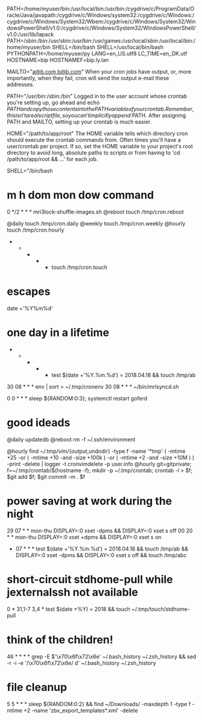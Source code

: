 PATH=/home/myuser/bin:/usr/local/bin:/usr/bin:/cygdrive/c/ProgramData/Oracle/Java/javapath:/cygdrive/c/Windows/system32:/cygdrive/c/Windows:/cygdrive/c/Windows/System32/Wbem:/cygdrive/c/Windows/System32/WindowsPowerShell/v1.0:/cygdrive/c/Windows/System32/WindowsPowerShell/v1.0:/usr/lib/lapack
PATH=/sbin:/bin:/usr/sbin:/usr/bin:/usr/games:/usr/local/sbin:/usr/local/bin:/home/myuser/bin
SHELL=/bin/bash
SHELL=/usr/local/bin/bash
PYTHONPATH=/home/myuser/py
LANG=en_US.utf8
LC_TIME=en_DK.utf
HOSTNAME=bip
HOSTNAMEF=bip.ly.lan

MAILTO="a@b.com,b@b.com"
When your cron jobs have output, or, more importantly, when they fail, cron will send the output e-mail these addresses.

PATH="/usr/bin:/sbin:/bin"
Logged in to the user account whose crontab you're setting up, go ahead and echo $PATH and copy those contents into the PATH variable of your crontab. Remember, this isn't a real script file, so you can't implicitly append :$PATH.  After assigning PATH and MAILTO, setting up your crontab is much easier.

HOME="/path/to/app/root" The HOME variable tells which directory cron should execute the crontab commands from. Often times you'll have a user/crontab per project. If so, set the HOME variable to your project's root directory to avoid long, absolute paths to scripts or from having to 'cd /path/to/app/root && ...' for each job.

SHELL="/bin/bash



# m h   dom mon dow command
0   */2 *   *   *   mri3lock-shuffle-images.sh
@reboot touch /tmp/cron.reboot

@daily touch /tmp/cron.daily
@weekly touch /tmp/cron.weekly
@hourly touch /tmp/cron.hourly
* * * * * touch /tmp/cron.touch


# escapes
date +'\%Y\%m\%d'

# one day in a lifetime
* * * * * test $(date +'\%Y.\%m.\%d') = 2018.04.18 && touch /tmp/ab

30 08 * * * env | sort > ~/.tmp/cronenv
30 08 * * * ~/bin/mrlsyncd.sh

0 0 * * * sleep ${RANDOM:0:3}; systemctl restart goferd

# good ideads
@daily updatedb
@reboot rm -f ~/.ssh/environment

@hourly find ~/.tmp/vim/{output,undodir} -type f -name '*tmp' \( -mtime +25 -or \( -mtime +10 -and -size +100k \) -or \( -mtime +2 -and -size +10M \) \) -print -delete | logger -t cronvimdelete -p user.info
@hourly git=gitprivate; f=~/.tmp/crontab/$(hostname -f); mkdir -p ~/.tmp/crontab; crontab -l > $f; $git add $f; $git commit -m . $f

# power saving at work during the night
29 07 * * mon-thu DISPLAY=:0 xset -dpms && DISPLAY=:0 xset s off
00 20 * * mon-thu DISPLAY=:0 xset +dpms && DISPLAY=:0 xset s on
* 07 * * * test $(date +'\%Y.\%m.\%d') = 2018.04.18 && touch /tmp/ab && DISPLAY=:0 xset -dpms && DISPLAY=:0 xset s off && touch /tmp/abc

# short-circuit stdhome-pull while jexternalssh not available
0	*	31,1-7 3,4 *	test $(date +\%Y) = 2018 && touch ~/.tmp/touch/stdhome-pull


# think of the children!
46  *   *      *   *    grep -E $'\x70\x6f\x72\x6e' ~/.bash_history ~/.zsh_history && sed -r -i -e  '/\x70\x6f\x72\x6e/ d' ~/.bash_history ~/.zsh_history


# file cleanup
5 5 * * * sleep ${RANDOM:0:2} && find ~/Downloads/ -maxdepth 1 -type f -mtime +2 -name 'zbx_export_templates*.xml' -delete

